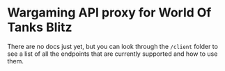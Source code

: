 # Wargaming API proxy for World Of Tanks Blitz

There are no docs just yet, but you can look through the `/client` folder to see a list of all the endpoints that are currently supported and how to use them.